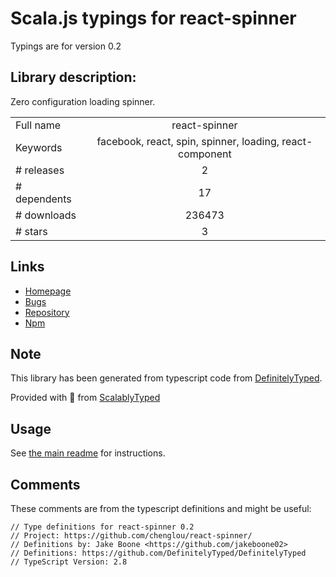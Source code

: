 
# Scala.js typings for react-spinner

Typings are for version 0.2

## Library description:
Zero configuration loading spinner.

|                    |                 |
| ------------------ | :-------------: |
| Full name          | react-spinner |
| Keywords           | facebook, react, spin, spinner, loading, react-component |
| # releases         | 2 |
| # dependents       | 17 |
| # downloads        | 236473 |
| # stars            | 3 |

## Links
- [Homepage](https://github.com/chenglou/react-spinner)
- [Bugs](https://github.com/chenglou/react-spinner/issues)
- [Repository](https://github.com/chenglou/react-spinner)
- [Npm](https://www.npmjs.com/package/react-spinner)
    


## Note
This library has been generated from typescript code from [DefinitelyTyped](https://definitelytyped.org).

Provided with :purple_heart: from [ScalablyTyped](https://github.com/oyvindberg/ScalablyTyped)

## Usage
See [the main readme](../../readme.md) for instructions.

## Comments

These comments are from the typescript definitions and might be useful:
```
// Type definitions for react-spinner 0.2
// Project: https://github.com/chenglou/react-spinner/
// Definitions by: Jake Boone <https://github.com/jakeboone02>
// Definitions: https://github.com/DefinitelyTyped/DefinitelyTyped
// TypeScript Version: 2.8

```

